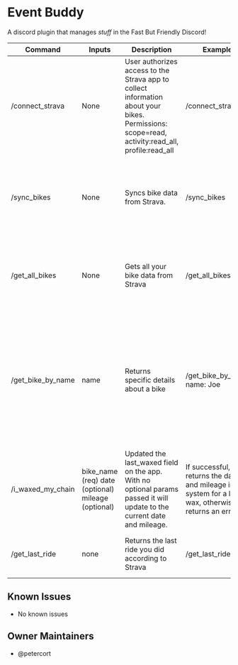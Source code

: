 <!--
This README is autogenerated. Do not make modifications directly to this file.
Changes should be made to the readme-template.yml file and the generate-readme.js script.
-->

# Event Buddy

A discord plugin that manages _stuff_ in the Fast But Friendly Discord! 

| Command | Inputs | Description | Example | Output |
| ------- | ------ | ----------- | ------- | ------ |
| /connect_strava | None | User authorizes access to the Strava app to collect information about your bikes. Permissions: scope=read, activity:read_all, profile:read_all | /connect_strava | A link to connect to Strava |
| /sync_bikes | None | Syncs bike data from Strava. | /sync_bikes | Returns bike data in the format Name (Brand, Model, Mileage) |
| /get_all_bikes | None | Gets all your bike data from Strava | /get_all_bikes | Returns bike data in the format Name (Brand, Model) | 
| /get_bike_by_name | name | Returns specific details about a bike | /get_bike_by_name name: Joe | Returns more bike data in the format name, brand, model, current mileage, and last waxed (date + mileage) | 
| /i_waxed_my_chain | bike_name (req) date (optional) mileage (optional) | Updated the last_waxed field on the app. With no optional params passed it will update to the current date and mileage. | If successful, returns the date and mileage in the system for a last wax, otherwise returns an error. | 
| /get_last_ride | none | Returns the last ride you did according to Strava | /get_last_ride | Returns info on the last ride you did. |

## Known Issues
- No known issues

## Owner Maintainers
- @petercort
